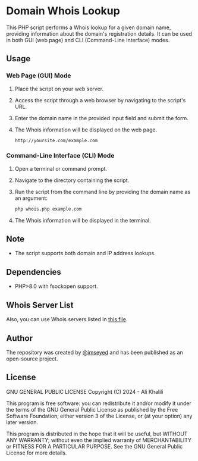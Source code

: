 # Domain Whois Lookup

This PHP script performs a Whois lookup for a given domain name, providing information about the domain's registration details. It can be used in both GUI (web page) and CLI (Command-Line Interface) modes.

## Usage

### Web Page (GUI) Mode

1. Place the script on your web server.

2. Access the script through a web browser by navigating to the script's URL.

3. Enter the domain name in the provided input field and submit the form.

4. The Whois information will be displayed on the web page.

    ```bash
    http://yoursite.com/example.com
    ```


### Command-Line Interface (CLI) Mode

1. Open a terminal or command prompt.

2. Navigate to the directory containing the script.

3. Run the script from the command line by providing the domain name as an argument:

    ```bash
    php whois.php example.com
    ```

4. The Whois information will be displayed in the terminal.

## Note

- The script supports both domain and IP address lookups.


## Dependencies

- PHP>8.0 with fsockopen support.

## Whois Server List

Also, you can use Whois servers listed in [this file](https://www.nirsoft.net/whois-servers.txt).

## Author

The repository was created by [@imseyed](https://github.com/imseyed/PHP-whois-domain) and has been published as an open-source project. 

## License
GNU GENERAL PUBLIC LICENSE
Copyright (C) 2024 - Ali Khalili

This program is free software: you can redistribute it and/or modify
it under the terms of the GNU General Public License as published by
the Free Software Foundation, either version 3 of the License, or
(at your option) any later version.

This program is distributed in the hope that it will be useful,
but WITHOUT ANY WARRANTY; without even the implied warranty of
MERCHANTABILITY or FITNESS FOR A PARTICULAR PURPOSE.  See the
GNU General Public License for more details.